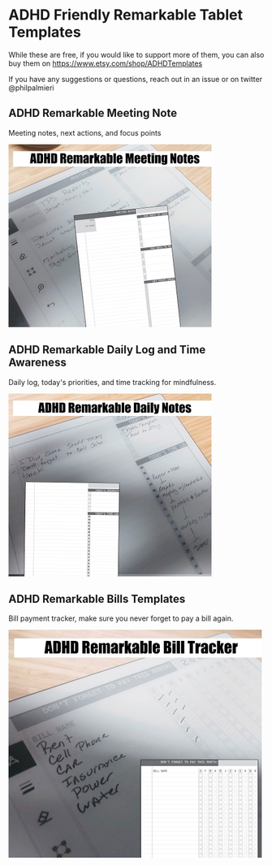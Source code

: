 # ADHD Friendly Remarkable Tablet Templates
While these are free, if you would like to support more of them, you can also buy them on https://www.etsy.com/shop/ADHDTemplates

If you have any suggestions or questions, reach out in an issue or on twitter @philpalmieri


## ADHD Remarkable Meeting Note
Meeting notes, next actions, and focus points

![](./meetings-cover.jpg)

## ADHD Remarkable Daily Log and Time Awareness
Daily log, today's priorities, and time tracking for mindfulness.

![](./daily-cover.jpg)


## ADHD Remarkable Bills Templates
Bill payment tracker, make sure you never forget to pay a bill again.

![](./bills-cover.jpg)

